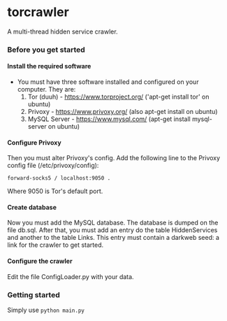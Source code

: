 # torcrawler
A multi-thread hidden service crawler.

### Before you get started
#### Install the required software
 - You must have three software installed and configured on your computer. They are:
    1. Tor (duuh) - https://www.torproject.org/ ('apt-get install tor' on ubuntu)
    2. Privoxy - https://www.privoxy.org/ (also apt-get install on ubuntu)
    3. MySQL Server - https://www.mysql.com/ (apt-get install mysql-server on ubuntu)

#### Configure Privoxy
Then you must alter Privoxy's config. Add the following line to the Privoxy config file (/etc/privoxy/config):

`forward-socks5 / localhost:9050 .`

Where 9050 is Tor's default port.

#### Create database
Now you must add the MySQL database. The database is dumped on the file db.sql. After that, you must add an entry do the table HiddenServices and another to the table Links.
This entry must contain a darkweb seed: a link for the crawler to get started.

#### Configure the crawler
Edit the file ConfigLoader.py with your data.

### Getting started

Simply use
`python main.py`